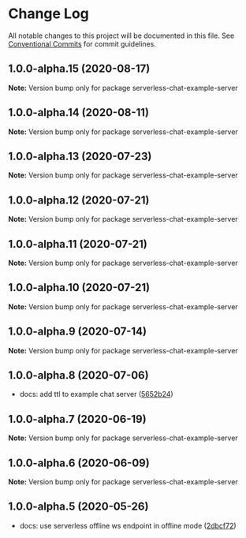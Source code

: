 # Change Log

All notable changes to this project will be documented in this file.
See [Conventional Commits](https://conventionalcommits.org) for commit guidelines.

## 1.0.0-alpha.15 (2020-08-17)

**Note:** Version bump only for package serverless-chat-example-server

## 1.0.0-alpha.14 (2020-08-11)

**Note:** Version bump only for package serverless-chat-example-server

## 1.0.0-alpha.13 (2020-07-23)

**Note:** Version bump only for package serverless-chat-example-server

## 1.0.0-alpha.12 (2020-07-21)

**Note:** Version bump only for package serverless-chat-example-server

## 1.0.0-alpha.11 (2020-07-21)

**Note:** Version bump only for package serverless-chat-example-server

## 1.0.0-alpha.10 (2020-07-21)

**Note:** Version bump only for package serverless-chat-example-server

## 1.0.0-alpha.9 (2020-07-14)

**Note:** Version bump only for package serverless-chat-example-server

## 1.0.0-alpha.8 (2020-07-06)

- docs: add ttl to example chat server ([5652b24](https://github.com/michalkvasnicak/aws-lambda-graphql/commit/5652b24))

## 1.0.0-alpha.7 (2020-06-19)

**Note:** Version bump only for package serverless-chat-example-server

## 1.0.0-alpha.6 (2020-06-09)

**Note:** Version bump only for package serverless-chat-example-server

## 1.0.0-alpha.5 (2020-05-26)

- docs: use serverless offline ws endpoint in offline mode ([2dbcf72](https://github.com/michalkvasnicak/aws-lambda-graphql/commit/2dbcf72))
